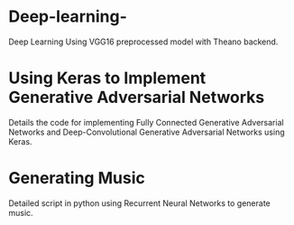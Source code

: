 # Deep-learning-
Deep Learning Using VGG16 preprocessed model with Theano backend.

# Using Keras to Implement Generative Adversarial Networks
Details the code for implementing Fully Connected Generative Adversarial Networks and Deep-Convolutional Generative Adversarial Networks using Keras.

# Generating Music
Detailed script in python using Recurrent Neural Networks to generate music.
